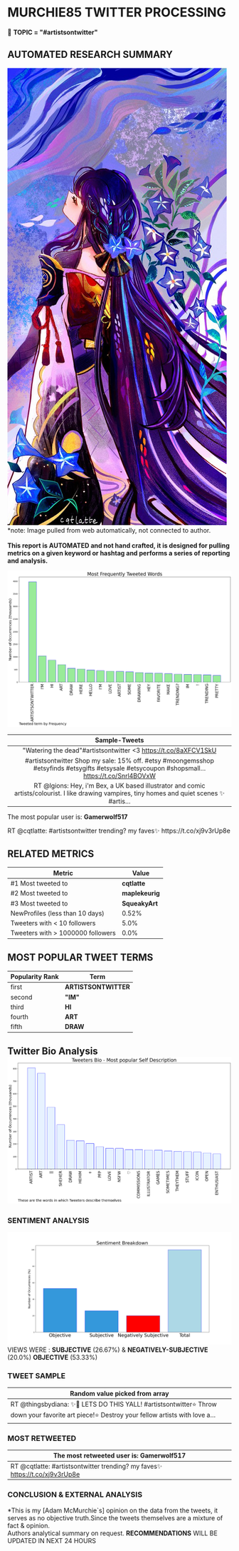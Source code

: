 # MURCHIE85 TWITTER PROCESSING 
&#x1F34E; **TOPIC = "#artistsontwitter"**

## AUTOMATED RESEARCH SUMMARY

![image](assets/2022-11-07hashtagImage.png)*note: Image pulled from web automatically, not connected to author.
<br></br>
<b> This report is AUTOMATED and not hand crafted, it is designed for pulling metrics on a given keyword or hashtag and performs a series of reporting and analysis.</b>



![image](assets/2022-11-07TWEETS.png)



|                **Sample-Tweets**        |
| :-------------: |
| "Watering the dead"#artistsontwitter &lt;3 https://t.co/8aXFCV1SkU |
| #artistsontwitter Shop my sale: 15% off. #etsy #moongemsshop #etsyfinds #etsygifts #etsysale #etsycoupon #shopsmall… https://t.co/Snrl4BOVxW |
| RT @lgions: Hey, i'm Bex, a UK based illustrator and comic artists/colourist. I like drawing vampires, tiny homes and quiet scenes ✨ #artis… |

The most popular user is: **Gamerwolf517**
<div class="alert alert-block alert-danger"> RT @cqtlatte: #artistsontwitter trending? my faves✨ https://t.co/xj9v3rUp8e</div>

## RELATED METRICS<br>
| Metric | Value |
| ------------- | ------------- |
| #1 Most tweeted to  | **cqtlatte** |
| #2 Most tweeted to  | **maplekeurig** |
| #3 Most tweeted to  | **SqueakyArt** |
| NewProfiles (less than 10 days) | 0.52%  |
| Tweeters with < 10 followers  | 5.0%|
| Tweeters with > 1000000 followers  | 0.0%  |



## MOST POPULAR TWEET TERMS 


| Popularity Rank  | Term |
| ------------- | ------------- |
| first  | **ARTISTSONTWITTER**  |
| second  | **"IM"**  |
| third  | **HI** |
| fourth  | **ART**  |
| fifth  | **DRAW**  |


## Twitter Bio Analysis![image](assets/2022-11-07BIO.png)
### SENTIMENT ANALYSIS
![image](assets/2022-11-07sentiment.png)
VIEWS WERE : **SUBJECTIVE**  (26.67%) & **NEGATIVELY-SUBJECTIVE** (20.0%) **OBJECTIVE** (53.33%)

### TWEET SAMPLE 
| Random value picked from array |
| ------------- |
|RT @thingsbydiana: ✨🌈 LETS DO THIS YALL! #artistsontwitter⭐ Throw down your favorite art piece!⭐ Destroy your fellow artists with love a… |

### MOST RETWEETED 

| The most retweeted user is: **Gamerwolf517**  |
| ------------- |
| RT @cqtlatte: #artistsontwitter trending? my faves✨ https://t.co/xj9v3rUp8e |

### CONCLUSION & EXTERNAL ANALYSIS

*This is my [Adam McMurchie`s] opinion on the data from the tweets, it serves as no objective truth.Since the tweets themselves are a mixture of fact & opinion.<br>
Authors analytical summary on request.
**RECOMMENDATIONS** WILL BE UPDATED IN NEXT  24 HOURS <br>